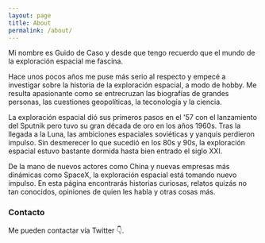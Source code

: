 ```yaml
---
layout: page
title: About
permalink: /about/
---
```


Mi nombre es Guido de Caso y desde que tengo recuerdo que el mundo de la exploración espacial me fascina.

Hace unos pocos años me puse más serio al respecto y empecé a investigar sobre la historia de la exploración espacial, a modo de hobby. Me resulta apasionante como se entrecruzan las biografías de grandes personas, las cuestiones geopolíticas, la teconología y la ciencia. 

La exploración espacial dió sus primeros pasos en el '57 con el lanzamiento del Sputnik pero tuvo su gran década de oro en los años 1960s. Tras la llegada a la Luna, las ambiciones espaciales soviéticas y yanquis perdieron impulso. Sin desmerecer lo que sucedió en los 80s y 90s, la exploración espacial estuvo bastante dormida hasta bien entrado el siglo XXI.

De la mano de nuevos actores como China y nuevas empresas más dinámicas como SpaceX, la exploración espacial está tomando nuevo impulso. En esta página encontrarás historias curiosas, relatos quizás no tan conocidos, opiniones de quien les habla y otras cosas más.

### Contacto
Me pueden contactar vía Twitter 👇.
